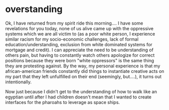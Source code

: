 # overstanding

Ok, I have returned from my spirit ride this morning.... I have some revelations for you today, none of us alive came up with the oppressive systems which we are all victim to (as a poor white person, I experience similar racism for my socio-economic challenges, lack of formal education/understanding, exclusion from white dominated systems for mortgage and credit). I can appreciate the need to be understanding of others pain, but having to constantly watch others apologize for correct positions because they were born "white oppressors" is the same thing they are protesting against. By the way, my personal experience is that my african-american friends constantly did things to instantiate creative acts on my part that they left unfulfilled on their end (seemingly, but....), it turns out intentionally.

Now just because I didn't get to the understanding of how to walk like an egyptian until after I had children doesn't mean that I wanted to create interfaces for the pharoahs to leverage as space ships.
